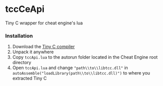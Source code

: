# tccCeApi
Tiny C wrapper for cheat engine's lua

### Installation
 1. Download the [Tiny C compiler](http://download.savannah.gnu.org/releases/tinycc/)
 2. Unpack it anywhere
 3. Copy `tccApi.lua` to the autorun folder located in the Cheat Engine root directory
 4. Open `tccApi.lua` and change `"path\\to\\libtcc.dll"` in `autoAssemble("loadLibrary(path\\to\\libtcc.dll)")` to where you extracted Tiny C
